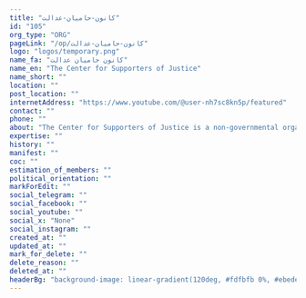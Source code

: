```yaml
---
title: "کانون-حامیان-عدالت"
id: "105"
org_type: "ORG"
pageLink: "/op/کانون-حامیان-عدالت"
logo: "logos/temporary.png"
name_fa: "کانون حامیان عدالت"
name_en: "The Center for Supporters of Justice"
name_short: ""
location: ""
post_location: ""
internetAddress: "https://www.youtube.com/@user-nh7sc8kn5p/featured"
contact: ""
phone: ""
about: "The Center for Supporters of Justice is a non-governmental organization that works with the aim of protecting the rights of citizens and expanding justice in society. By providing free legal services to people in need, holding educational and informational workshops in the field of citizenship rights, this center tries to increase public awareness in this field and help citizens to defend their rights.The Center for Supporters of Justice is an independent and non-profit organization that provides its budget through public donations and charities. Relying on its volunteer and expert forces, this center tries to help achieve justice in the society and respect the rights of citizens."
expertise: ""
history: ""
manifest: ""
coc: ""
estimation_of_members: ""
political_orientation: ""
markForEdit: ""
social_telegram: ""
social_facebook: ""
social_youtube: ""
social_x: "None"
social_instagram: ""
created_at: ""
updated_at: ""
mark_for_delete: ""
delete_reason: ""
deleted_at: ""
headerBg: "background-image: linear-gradient(120deg, #fdfbfb 0%, #ebedee 100%);"
---
```


